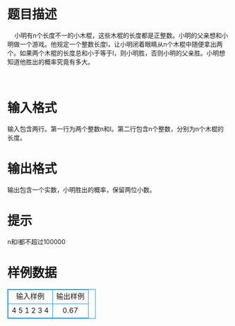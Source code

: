 # 

 
 # 题目描述 
&nbsp;&nbsp;&nbsp;&nbsp;小明有n个长度不一的小木棍，这些木棍的长度都是正整数。小明的父亲想和小明做一个游戏。他规定一个整数长度l，让小明闭着眼睛从n个木棍中随便拿出两个。如果两个木棍的长度总和小于等于l，则小明胜，否则小明的父亲胜。小明想知道他胜出的概率究竟有多大。<br><br><br> 

 
 # 输入格式 
输入包含两行。第一行为两个整数n和l。第二行包含n个整数，分别为n个木棍的长度。<br> 

 
 # 输出格式 
输出包含一个实数，小明胜出的概率，保留两位小数。<br> 

 
 # 提示 
n和l都不超过100000<br> 
# 样例数据
<style>
        table,table tr th, table tr td { border:1px solid #0094ff; }
        table { width: 200px; min-height: 25px; line-height: 25px; text-align: center; border-collapse: collapse;}   
    </style>
<table>
	<tr>
		<td>输入样例</td>
		<td>输出样例</td>
	</tr>
<tr><td>4 5
1 2 3 4

</td><td>0.67
</td></tr></table>
